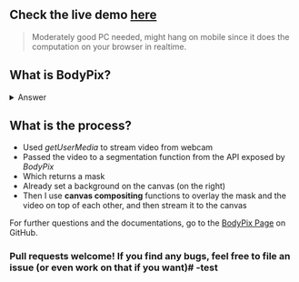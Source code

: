 ## **Check the live demo [here](https://sadn1ck.github.io/bg-removal-bodypix/index.html)**

> Moderately good PC needed, might hang on mobile since it does the computation on your browser in realtime.

## What is **BodyPix**?
<details>
  <summary>Answer</summary>

### 👉 Tensorflow Model for segmentation in browser
This model can be used to segment an image into pixels that are and are not part of a person, and into pixels that belong to each of twenty-four body parts. It works for multiple people in an input image or video.
</details>

## What is the process?

*  Used *getUserMedia* to stream video from webcam
*  Passed the video to a segmentation function from the API exposed by *BodyPix*
*  Which returns a mask
*  Already set a background on the canvas (on the right)
*  Then I use **canvas compositing** functions to overlay the mask and the video on top of each other, and then stream it to the canvas

For further questions and the documentations, go to the [BodyPix Page](https://github.com/tensorflow/tfjs-models/tree/master/body-pix) on GitHub.

  ### **Pull requests** welcome! If you find any bugs, feel free to file an issue (or even work on that if you want)# -test
